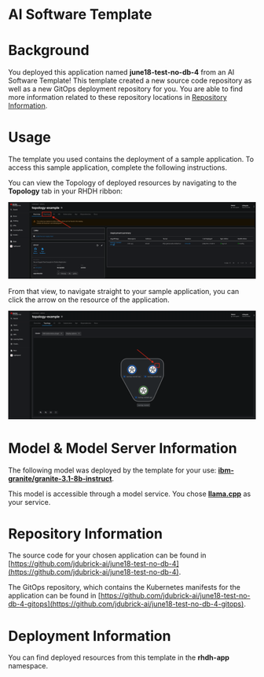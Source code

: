# AI Software Template

# Background

You deployed this application named **june18-test-no-db-4** from an AI Software Template! This template created a new source code repository as well as a new GitOps deployment repository for you. You are able to find more information related to these repository locations in [Repository Information](#repository-information).

# Usage

The template you used contains the deployment of a sample application. To access this sample application, complete the following instructions.

You can view the Topology of deployed resources by navigating to the **Topology** tab in your RHDH ribbon:

![Topology Ribbon](./images/topology-ribbon.png)

From that view, to navigate straight to your sample application, you can click the arrow on the resource of the application.

![Topology View Application Link](./images/topology-app-link.png)

# Model & Model Server Information
The following model was deployed by the template for your use: **[ibm-granite/granite-3.1-8b-instruct](https://huggingface.co/ibm-granite/granite-3.1-8b-instruct)**.

This model is accessible through a model service. You chose **[llama.cpp]( https://github.com/redhat-ai-dev/developer-images/tree/main/model-servers/llamacpp_python/0.3.8)** as your service.

# Repository Information

The source code for your chosen application can be found in [https://github.com/jdubrick-ai/june18-test-no-db-4](https://github.com/jdubrick-ai/june18-test-no-db-4).

The GitOps repository, which contains the Kubernetes manifests for the application can be found in 
[https://github.com/jdubrick-ai/june18-test-no-db-4-gitops](https://github.com/jdubrick-ai/june18-test-no-db-4-gitops). 

# Deployment Information

You can find deployed resources from this template in the **rhdh-app** namespace.
